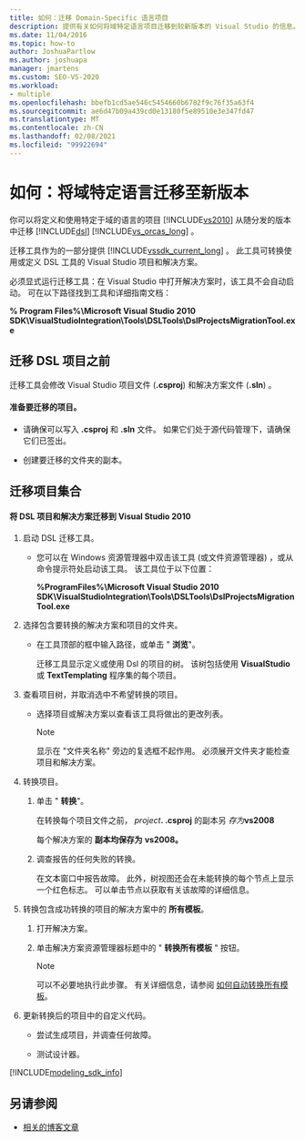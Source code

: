 ```yaml
---
title: 如何：迁移 Domain-Specific 语言项目
description: 提供有关如何将域特定语言项目迁移到较新版本的 Visual Studio 的信息。
ms.date: 11/04/2016
ms.topic: how-to
author: JoshuaPartlow
ms.author: joshuapa
manager: jmartens
ms.custom: SEO-VS-2020
ms.workload:
- multiple
ms.openlocfilehash: bbefb1cd5ae546c5454660b6782f9c76f35a63f4
ms.sourcegitcommit: ae6d47b09a439cd0e13180f5e89510e3e347fd47
ms.translationtype: MT
ms.contentlocale: zh-CN
ms.lasthandoff: 02/08/2021
ms.locfileid: "99922694"
---
```

# <a name="how-to-migrate-a-domain-specific-language-to-a-new-version"></a>如何：将域特定语言迁移至新版本
你可以将定义和使用特定于域的语言的项目 [!INCLUDE[vs2010](../misc/includes/vs2010_md.md)] 从随分发的版本中迁移 [!INCLUDE[dsl](../modeling/includes/dsl_md.md)] [!INCLUDE[vs_orcas_long](../debugger/includes/vs_orcas_long_md.md)] 。

 迁移工具作为的一部分提供 [!INCLUDE[vssdk_current_long](../misc/includes/vssdk_current_long_md.md)] 。 此工具可转换使用或定义 DSL 工具的 Visual Studio 项目和解决方案。

 必须显式运行迁移工具：在 Visual Studio 中打开解决方案时，该工具不会自动启动。 可在以下路径找到工具和详细指南文档：

 **% Program Files%\Microsoft Visual Studio 2010 SDK\VisualStudioIntegration\Tools\DSLTools\DslProjectsMigrationTool.exe**

## <a name="before-you-migrate-your-dsl-projects"></a>迁移 DSL 项目之前
 迁移工具会修改 Visual Studio 项目文件 (**.csproj**) 和解决方案文件 (**.sln**) 。

#### <a name="to-prepare-projects-for-migration"></a>准备要迁移的项目。

- 请确保可以写入 **.csproj** 和 **.sln** 文件。 如果它们处于源代码管理下，请确保它们已签出。

- 创建要迁移的文件夹的副本。

## <a name="migrating-a-collection-of-projects"></a>迁移项目集合

#### <a name="to-migrate-dsl-projects-and-solutions-to-visual-studio-2010"></a>将 DSL 项目和解决方案迁移到 Visual Studio 2010

1. 启动 DSL 迁移工具。

   - 您可以在 Windows 资源管理器中双击该工具 (或文件资源管理器) ，或从命令提示符处启动该工具。 该工具位于以下位置：

        **%ProgramFiles%\Microsoft Visual Studio 2010 SDK\VisualStudioIntegration\Tools\DSLTools\DslProjectsMigrationTool.exe**

2. 选择包含要转换的解决方案和项目的文件夹。

   - 在工具顶部的框中输入路径，或单击 " **浏览**"。

     迁移工具显示定义或使用 Dsl 的项目的树。 该树包括使用 **VisualStudio** 或 **TextTemplating** 程序集的每个项目。

3. 查看项目树，并取消选中不希望转换的项目。

   - 选择项目或解决方案以查看该工具将做出的更改列表。

       > [!NOTE]
       > 显示在 "文件夹名称" 旁边的复选框不起作用。 必须展开文件夹才能检查项目和解决方案。

4. 转换项目。

   1. 单击 " **转换**"。

        在转换每个项目文件之前， _project_**. .csproj** 的副本另 _存为_**vs2008**

        每个解决方案的 **副本均保存为** **vs2008。**

   2. 调查报告的任何失败的转换。

        在文本窗口中报告故障。 此外，树视图还会在未能转换的每个节点上显示一个红色标志。 可以单击节点以获取有关该故障的详细信息。

5. 转换包含成功转换的项目的解决方案中的 **所有模板**。

   1. 打开解决方案。

   2. 单击解决方案资源管理器标题中的 " **转换所有模板** " 按钮。

       > [!NOTE]
       > 可以不必要地执行此步骤。 有关详细信息，请参阅 [如何自动转换所有模板](/previous-versions/visualstudio/visual-studio-2012/ff521399\(v\=vs.110\))。

6. 更新转换后的项目中的自定义代码。

   - 尝试生成项目，并调查任何故障。

   - 测试设计器。

[!INCLUDE[modeling_sdk_info](includes/modeling_sdk_info.md)]

## <a name="see-also"></a>另请参阅

- [相关的博客文章](https://devblogs.microsoft.com/devops/the-visual-studio-modeling-sdk-is-now-available-with-visual-studio-2017/)